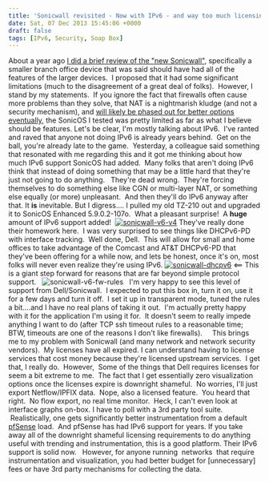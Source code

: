```yaml
---
title: 'Sonicwall revisited - Now with IPv6 - and way too much licensing cruft.'
date: Sat, 07 Dec 2013 15:45:06 +0000
draft: false
tags: [IPv6, Security, Soap Box]
---
```


About a year ago [I did a brief review of the "new Sonicwall"](http://www.forwardingplane.net/2012/12/sonicwall-old-dog-learns-some-new-tricks/ "Sonicwall – Old dog learns [some] new tricks"), specifically a smaller branch office device that was said should have had all of the features of the larger devices.  I proposed that it had some significant limitations (much to the disagreement of a great deal of folks).  However, I stand by my statements.  If you ignore the fact that firewalls often cause more problems than they solve, that NAT is a nightmarish kludge (and not a security mechanism), and [will likely be phased out for better options eventually](http://www.forwardingplane.net/2013/03/why-hardware-firewalls-are-the-walking-dead/ "Why hardware firewalls are the walking dead"), the SonicOS I tested was pretty limited as far as what I believe should be features. Let's be clear, I'm mostly talking about IPv6.  I've ranted and raved that anyone not doing IPv6 is already years behind.  Get on the ball, you're already late to the game.  Yesterday, a colleague said something that resonated with me regarding this and it got me thinking about how much IPv6 support SonicOS had added.  Many folks that aren't doing IPv6 think that instead of doing something that may be a little hard that they're just not going to do anything.   They're dead wrong.  They're forcing themselves to do something else like CGN or multi-layer NAT, or something else equally (or more) unpleasant.  And then they'll do IPv6 anyway after that. It **is** inevitable. But I digress…. I pulled my old TZ-210 out and upgraded it to SonicOS Enhanced 5.9.0.2-107o.  What a pleasant surprise!  A **huge** amount of IPv6 support added!  [![sonicwall-v6-v4](http://www.forwardingplane.net/wp-content/uploads/2013/12/sonicwall-v6-v4.png)](http://www.forwardingplane.net/wp-content/uploads/2013/12/sonicwall-v6-v4.png) They've really done their homework here.  I was very surprised to see things like DHCPv6-PD with interface tracking.  Well done, Dell.  This will allow for small and home offices to take advantage of the Comcast and AT&T DHCPv6-PD that they've been offering for a while now, and lets be honest, once it's on, most folks will never even realize they're using IPv6. [![sonicwall-dhcpv6](http://www.forwardingplane.net/wp-content/uploads/2013/12/sonicwall-dhcpv6-257x300.png)](http://www.forwardingplane.net/wp-content/uploads/2013/12/sonicwall-dhcpv6.png) <== This is a giant step forward for reasons that are far beyond simple protocol support.   ![sonicwall-v6-fw-rules](http://www.forwardingplane.net/wp-content/uploads/2013/12/sonicwall-v6-fw-rules.png)   I'm very happy to see this level of support from Dell/Sonicwall.  I expected to put this box in, turn it on, use it for a few days and turn it off.  I set it up in transparent mode, tuned the rules a bit….and I have no real plans of taking it out.  I'm actually pretty happy with it for the application I'm using it for.  It doesn't seem to really impede anything I want to do (after TCP ssh timeout rules to a reasonable time; BTW, timeouts are one of the reasons I don't like firewalls).     This brings me to my problem with Sonicwall (and many network and network security vendors).  My licenses have all expired. I can understand having to license services that cost money because they're licensed upstream services.  I get that, I really do.  However,  Some of the things that Dell requires licenses for seem a bit extreme to me.  The fact that I get essentially zero visualization options once the licenses expire is downright shameful.  No worries, I'll just export Netflow/IPFIX data.  Nope, also a licensed feature.  You heard that right.  No flow export, no real time monitor.  Heck, I can't even look at interface graphs on-box. I have to poll with a 3rd party tool suite.  Realistically, one gets significantly better instrumentation from a default [pfSense](http://www.pfsense.org) load.  And pfSense has had IPv6 support for years. If you take away all of the downright shameful licensing requirements to do anything useful with trending and instrumentation, this is a good platform. Their IPv6 support is solid now.   However, for anyone running  networks  that require instrumentation and visualization, you had better budget for \[unnecessary\] fees or have 3rd party mechanisms for collecting the data.